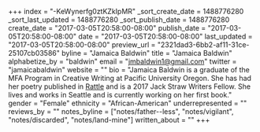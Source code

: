 +++
index = "-KeWynerfg0ztKZkIpMR"
_sort_create_date = 1488776280
_sort_last_updated = 1488776280
_sort_publish_date = 1488776280
create_date = "2017-03-05T20:58:00-08:00"
publish_date = "2017-03-05T20:58:00-08:00"
date = "2017-03-05T20:58:00-08:00"
last_updated = "2017-03-05T20:58:00-08:00"
preview_url = "2321dad3-6bb2-af11-31ce-25107cb03586"
byline = "Jamaica Baldwin"
title = "Jamaica Baldwin"
alphabetize_by = "baldwin"
email = "jmbaldwin1@gmail.com"
twitter = "jamaicabaldwin"
website = ""
bio = "Jamaica Baldwin is a graduate of the MFA Program in Creative Writing at Pacific University Oregon. She has had her poetry published in [Rattle](http://www.rattle.com/) and is a 2017 Jack Straw Writers Fellow. She lives and works in Seattle and is currently working on her first book."
gender = "Female"
ethnicity = "African-American"
underrepresented = ""
reviews_by = ""
notes_byline = ["notes/father--less", "notes/vigilant", "notes/discarded", "notes/land-mine"]
written_about = ""
+++

